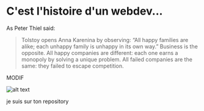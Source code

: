 # C'est l'histoire d'un webdev...

As Peter Thiel said:

>Tolstoy opens Anna Karenina by observing: “All happy families are alike; each unhappy family is unhappy in its own way.” Business is the opposite. All happy companies are different: each one earns a monopoly by solving a unique problem. All failed companies are the same: they failed to escape competition.

MODIF


![alt text][logo]

[logo]: https://i2.wp.com/generalassemb.ly/blog/wp-content/uploads/2015/01/Peter-Thiel.jpg?ssl=1
je suis sur ton repository
